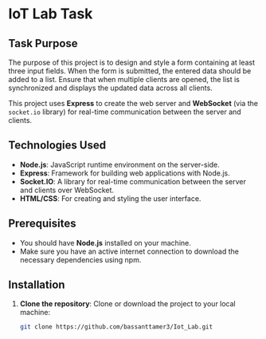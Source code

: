 # IoT Lab Task

## Task Purpose

The purpose of this project is to design and style a form containing at least three input fields. When the form is submitted, the entered data should be added to a list. Ensure that when multiple clients are opened, the list is synchronized and displays the updated data across all clients.

This project uses **Express** to create the web server and **WebSocket** (via the `socket.io` library) for real-time communication between the server and clients.

## Technologies Used
- **Node.js**: JavaScript runtime environment on the server-side.
- **Express**: Framework for building web applications with Node.js.
- **Socket.IO**: A library for real-time communication between the server and clients over WebSocket.
- **HTML/CSS**: For creating and styling the user interface.

## Prerequisites
- You should have **Node.js** installed on your machine.
- Make sure you have an active internet connection to download the necessary dependencies using npm.

## Installation

1. **Clone the repository**:
   Clone or download the project to your local machine:

   ```bash
   git clone https://github.com/bassanttamer3/Iot_Lab.git
